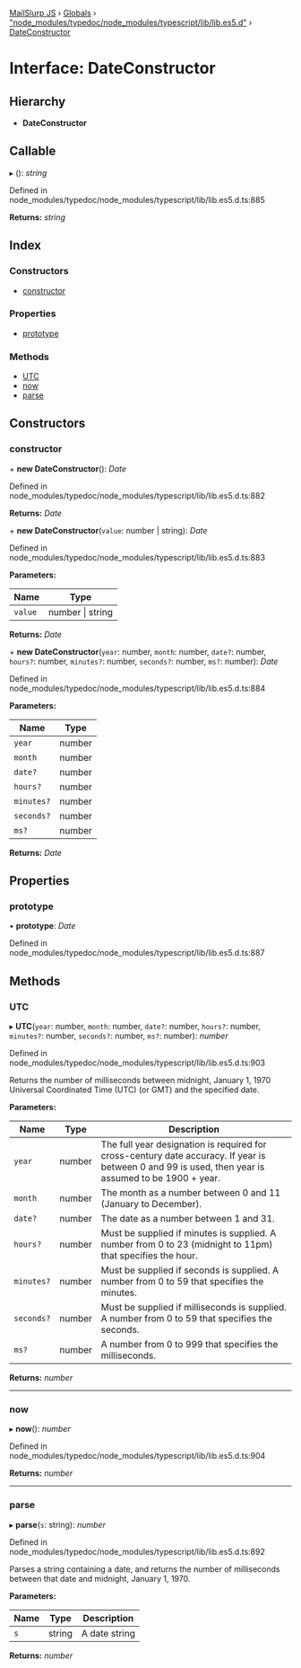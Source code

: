 [MailSlurp JS](../README.md) › [Globals](../globals.md) › ["node_modules/typedoc/node_modules/typescript/lib/lib.es5.d"](../modules/_node_modules_typedoc_node_modules_typescript_lib_lib_es5_d_.md) › [DateConstructor](_node_modules_typedoc_node_modules_typescript_lib_lib_es5_d_.dateconstructor.md)

# Interface: DateConstructor

## Hierarchy

* **DateConstructor**

## Callable

▸ (): *string*

Defined in node_modules/typedoc/node_modules/typescript/lib/lib.es5.d.ts:885

**Returns:** *string*

## Index

### Constructors

* [constructor](_node_modules_typedoc_node_modules_typescript_lib_lib_es5_d_.dateconstructor.md#constructor)

### Properties

* [prototype](_node_modules_typedoc_node_modules_typescript_lib_lib_es5_d_.dateconstructor.md#prototype)

### Methods

* [UTC](_node_modules_typedoc_node_modules_typescript_lib_lib_es5_d_.dateconstructor.md#utc)
* [now](_node_modules_typedoc_node_modules_typescript_lib_lib_es5_d_.dateconstructor.md#now)
* [parse](_node_modules_typedoc_node_modules_typescript_lib_lib_es5_d_.dateconstructor.md#parse)

## Constructors

###  constructor

\+ **new DateConstructor**(): *Date*

Defined in node_modules/typedoc/node_modules/typescript/lib/lib.es5.d.ts:882

**Returns:** *Date*

\+ **new DateConstructor**(`value`: number | string): *Date*

Defined in node_modules/typedoc/node_modules/typescript/lib/lib.es5.d.ts:883

**Parameters:**

Name | Type |
------ | ------ |
`value` | number &#124; string |

**Returns:** *Date*

\+ **new DateConstructor**(`year`: number, `month`: number, `date?`: number, `hours?`: number, `minutes?`: number, `seconds?`: number, `ms?`: number): *Date*

Defined in node_modules/typedoc/node_modules/typescript/lib/lib.es5.d.ts:884

**Parameters:**

Name | Type |
------ | ------ |
`year` | number |
`month` | number |
`date?` | number |
`hours?` | number |
`minutes?` | number |
`seconds?` | number |
`ms?` | number |

**Returns:** *Date*

## Properties

###  prototype

• **prototype**: *Date*

Defined in node_modules/typedoc/node_modules/typescript/lib/lib.es5.d.ts:887

## Methods

###  UTC

▸ **UTC**(`year`: number, `month`: number, `date?`: number, `hours?`: number, `minutes?`: number, `seconds?`: number, `ms?`: number): *number*

Defined in node_modules/typedoc/node_modules/typescript/lib/lib.es5.d.ts:903

Returns the number of milliseconds between midnight, January 1, 1970 Universal Coordinated Time (UTC) (or GMT) and the specified date.

**Parameters:**

Name | Type | Description |
------ | ------ | ------ |
`year` | number | The full year designation is required for cross-century date accuracy. If year is between 0 and 99 is used, then year is assumed to be 1900 + year. |
`month` | number | The month as a number between 0 and 11 (January to December). |
`date?` | number | The date as a number between 1 and 31. |
`hours?` | number | Must be supplied if minutes is supplied. A number from 0 to 23 (midnight to 11pm) that specifies the hour. |
`minutes?` | number | Must be supplied if seconds is supplied. A number from 0 to 59 that specifies the minutes. |
`seconds?` | number | Must be supplied if milliseconds is supplied. A number from 0 to 59 that specifies the seconds. |
`ms?` | number | A number from 0 to 999 that specifies the milliseconds.  |

**Returns:** *number*

___

###  now

▸ **now**(): *number*

Defined in node_modules/typedoc/node_modules/typescript/lib/lib.es5.d.ts:904

**Returns:** *number*

___

###  parse

▸ **parse**(`s`: string): *number*

Defined in node_modules/typedoc/node_modules/typescript/lib/lib.es5.d.ts:892

Parses a string containing a date, and returns the number of milliseconds between that date and midnight, January 1, 1970.

**Parameters:**

Name | Type | Description |
------ | ------ | ------ |
`s` | string | A date string  |

**Returns:** *number*
